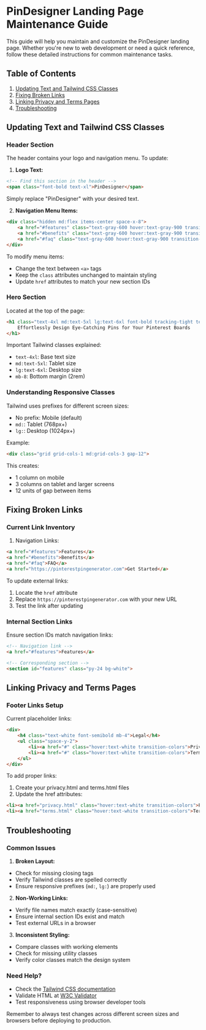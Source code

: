 # PinDesigner Landing Page Maintenance Guide

This guide will help you maintain and customize the PinDesigner landing page. Whether you're new to web development or need a quick reference, follow these detailed instructions for common maintenance tasks.

## Table of Contents
1. [Updating Text and Tailwind CSS Classes](#updating-text-and-tailwind-css-classes)
2. [Fixing Broken Links](#fixing-broken-links)
3. [Linking Privacy and Terms Pages](#linking-privacy-and-terms-pages)
4. [Troubleshooting](#troubleshooting)

## Updating Text and Tailwind CSS Classes

### Header Section
The header contains your logo and navigation menu. To update:

1. **Logo Text:**
```html
<!-- Find this section in the header -->
<span class="font-bold text-xl">PinDesigner</span>
```
Simply replace "PinDesigner" with your desired text.

2. **Navigation Menu Items:**
```html
<div class="hidden md:flex items-center space-x-8">
    <a href="#features" class="text-gray-600 hover:text-gray-900 transition-colors">Features</a>
    <a href="#benefits" class="text-gray-600 hover:text-gray-900 transition-colors">Benefits</a>
    <a href="#faq" class="text-gray-600 hover:text-gray-900 transition-colors">FAQ</a>
</div>
```
To modify menu items:
- Change the text between `<a>` tags
- Keep the `class` attributes unchanged to maintain styling
- Update `href` attributes to match your new section IDs

### Hero Section
Located at the top of the page:
```html
<h1 class="text-4xl md:text-5xl lg:text-6xl font-bold tracking-tight text-gray-900 mb-8">
    Effortlessly Design Eye-Catching Pins for Your Pinterest Boards
</h1>
```
Important Tailwind classes explained:
- `text-4xl`: Base text size
- `md:text-5xl`: Tablet size
- `lg:text-6xl`: Desktop size
- `mb-8`: Bottom margin (2rem)

### Understanding Responsive Classes
Tailwind uses prefixes for different screen sizes:
- No prefix: Mobile (default)
- `md:`: Tablet (768px+)
- `lg:`: Desktop (1024px+)

Example:
```html
<div class="grid grid-cols-1 md:grid-cols-3 gap-12">
```
This creates:
- 1 column on mobile
- 3 columns on tablet and larger screens
- 12 units of gap between items

## Fixing Broken Links

### Current Link Inventory
1. Navigation Links:
```html
<a href="#features">Features</a>
<a href="#benefits">Benefits</a>
<a href="#faq">FAQ</a>
<a href="https://pinterestpingenerator.com">Get Started</a>
```

To update external links:
1. Locate the `href` attribute
2. Replace `https://pinterestpingenerator.com` with your new URL
3. Test the link after updating

### Internal Section Links
Ensure section IDs match navigation links:
```html
<!-- Navigation link -->
<a href="#features">Features</a>

<!-- Corresponding section -->
<section id="features" class="py-24 bg-white">
```

## Linking Privacy and Terms Pages

### Footer Links Setup
Current placeholder links:
```html
<div>
    <h4 class="text-white font-semibold mb-4">Legal</h4>
    <ul class="space-y-2">
        <li><a href="#" class="hover:text-white transition-colors">Privacy Policy</a></li>
        <li><a href="#" class="hover:text-white transition-colors">Terms of Service</a></li>
    </ul>
</div>
```

To add proper links:
1. Create your privacy.html and terms.html files
2. Update the href attributes:
```html
<li><a href="privacy.html" class="hover:text-white transition-colors">Privacy Policy</a></li>
<li><a href="terms.html" class="hover:text-white transition-colors">Terms of Service</a></li>
```

## Troubleshooting

### Common Issues

1. **Broken Layout:**
- Check for missing closing tags
- Verify Tailwind classes are spelled correctly
- Ensure responsive prefixes (`md:`, `lg:`) are properly used

2. **Non-Working Links:**
- Verify file names match exactly (case-sensitive)
- Ensure internal section IDs exist and match
- Test external URLs in a browser

3. **Inconsistent Styling:**
- Compare classes with working elements
- Check for missing utility classes
- Verify color classes match the design system

### Need Help?
- Check the [Tailwind CSS documentation](https://tailwindcss.com/docs)
- Validate HTML at [W3C Validator](https://validator.w3.org/)
- Test responsiveness using browser developer tools

Remember to always test changes across different screen sizes and browsers before deploying to production.